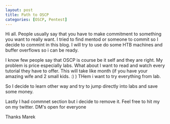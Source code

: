 ```yaml
---
layout: post
title: Path to OSCP
categories: [OSCP, Pentest]
---
```


Hi all. People usually say that you have to make commitment to something you want to really want. I tried to find mentod or someone to commit so I decide to commint in this blog. I will try to use do some HTB machines and buffer overflows so i can be ready.

I know few people say that OSCP is course be it self and they are right. My problem is price especially labs. What about I want to read and watch every tutorial they have to offer. This will take like month (if you have your amazing wife and 2 small kids. :) ) THem i want to try everything from lab.

So I decide to learn other way and try to jump directly into labs and save some money.

Lastly I had commnet section but i decide to remove it. Feel free to hit my on my twitter. DM's open for everyone

Thanks
Marek